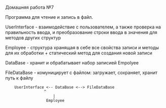 Домашняя работа №7

Программа для чтение и запись в файл. 

UserInterface	- взаимодействие с пользователем, а также проверка 
		  на правильность ввода, и преобразование строки ввода 
		  в значения для методов других структур

Employee	- структура хранящая в себе все свойства записи и методы 
		  для их обработки + статический метод для создания новой записи

DataBase	- хранит и обрабатывает набор записией Empolyee 

FileDataBase	- комуницирует с файлом: загружает, сохраняет, хранит путь к файлу



	
		UserInterface <-- DataBase <--> FileDataBase
				     ^
			             |
			          Employee	
